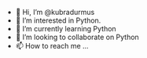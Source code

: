 - 👋 Hi, I’m @kubradurmus
- 👀 I’m interested in Python.
- 🌱 I’m currently learning Python  
- 💞️ I’m looking to collaborate on Python
- 📫 How to reach me ...

<!---
kubradurmus/kubradurmus is a ✨ special ✨ repository because its `README.md` (this file) appears on your GitHub profile.
You can click the Preview link to take a look at your changes.
--->
